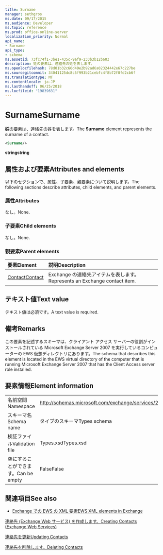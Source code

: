 ```yaml
---
title: Surname
manager: sethgros
ms.date: 09/17/2015
ms.audience: Developer
ms.topic: reference
ms.prod: office-online-server
localization_priority: Normal
api_name:
- Surname
api_type:
- schema
ms.assetid: 73fc74f1-3be1-435c-9af9-233b3b12b603
description: 姓の要素は、連絡先の姓を表します。
ms.openlocfilehash: 78d01b32c66d49e2b92ad6a02324442e67c227be
ms.sourcegitcommit: 34041125dc8c5f993b21cebfc4f8b72f0fd2cb6f
ms.translationtype: MT
ms.contentlocale: ja-JP
ms.lasthandoff: 06/25/2018
ms.locfileid: "19839631"
---
```

# <a name="surname"></a><span data-ttu-id="3f1d4-103">Surname</span><span class="sxs-lookup"><span data-stu-id="3f1d4-103">Surname</span></span>

<span data-ttu-id="3f1d4-104">**姓**の要素は、連絡先の姓を表します。</span><span class="sxs-lookup"><span data-stu-id="3f1d4-104">The **Surname** element represents the surname of a contact.</span></span> 
  
```xml
<Surname/>
```

 <span data-ttu-id="3f1d4-105">**string**</span><span class="sxs-lookup"><span data-stu-id="3f1d4-105">**string**</span></span>
## <a name="attributes-and-elements"></a><span data-ttu-id="3f1d4-106">属性および要素</span><span class="sxs-lookup"><span data-stu-id="3f1d4-106">Attributes and elements</span></span>

<span data-ttu-id="3f1d4-107">以下のセクションで、属性、子要素、親要素について説明します。</span><span class="sxs-lookup"><span data-stu-id="3f1d4-107">The following sections describe attributes, child elements, and parent elements.</span></span>
  
### <a name="attributes"></a><span data-ttu-id="3f1d4-108">属性</span><span class="sxs-lookup"><span data-stu-id="3f1d4-108">Attributes</span></span>

<span data-ttu-id="3f1d4-109">なし。</span><span class="sxs-lookup"><span data-stu-id="3f1d4-109">None.</span></span>
  
### <a name="child-elements"></a><span data-ttu-id="3f1d4-110">子要素</span><span class="sxs-lookup"><span data-stu-id="3f1d4-110">Child elements</span></span>

<span data-ttu-id="3f1d4-111">なし。</span><span class="sxs-lookup"><span data-stu-id="3f1d4-111">None.</span></span>
  
### <a name="parent-elements"></a><span data-ttu-id="3f1d4-112">親要素</span><span class="sxs-lookup"><span data-stu-id="3f1d4-112">Parent elements</span></span>

|<span data-ttu-id="3f1d4-113">**要素**</span><span class="sxs-lookup"><span data-stu-id="3f1d4-113">**Element**</span></span>|<span data-ttu-id="3f1d4-114">**説明**</span><span class="sxs-lookup"><span data-stu-id="3f1d4-114">**Description**</span></span>|
|:-----|:-----|
|[<span data-ttu-id="3f1d4-115">Contact</span><span class="sxs-lookup"><span data-stu-id="3f1d4-115">Contact</span></span>](contact.md) <br/> |<span data-ttu-id="3f1d4-116">Exchange の連絡先アイテムを表します。</span><span class="sxs-lookup"><span data-stu-id="3f1d4-116">Represents an Exchange contact item.</span></span>  <br/> |
   
## <a name="text-value"></a><span data-ttu-id="3f1d4-117">テキスト値</span><span class="sxs-lookup"><span data-stu-id="3f1d4-117">Text value</span></span>

<span data-ttu-id="3f1d4-118">テキスト値は必須です。</span><span class="sxs-lookup"><span data-stu-id="3f1d4-118">A text value is required.</span></span>
  
## <a name="remarks"></a><span data-ttu-id="3f1d4-119">備考</span><span class="sxs-lookup"><span data-stu-id="3f1d4-119">Remarks</span></span>

<span data-ttu-id="3f1d4-120">この要素を記述するスキーマは、クライアント アクセス サーバーの役割がインストールされている Microsoft Exchange Server 2007 を実行しているコンピューターの EWS 仮想ディレクトリにあります。</span><span class="sxs-lookup"><span data-stu-id="3f1d4-120">The schema that describes this element is located in the EWS virtual directory of the computer that is running Microsoft Exchange Server 2007 that has the Client Access server role installed.</span></span>
  
## <a name="element-information"></a><span data-ttu-id="3f1d4-121">要素情報</span><span class="sxs-lookup"><span data-stu-id="3f1d4-121">Element information</span></span>

|||
|:-----|:-----|
|<span data-ttu-id="3f1d4-122">名前空間</span><span class="sxs-lookup"><span data-stu-id="3f1d4-122">Namespace</span></span>  <br/> |http://schemas.microsoft.com/exchange/services/2006/types  <br/> |
|<span data-ttu-id="3f1d4-123">スキーマ名</span><span class="sxs-lookup"><span data-stu-id="3f1d4-123">Schema name</span></span>  <br/> |<span data-ttu-id="3f1d4-124">タイプのスキーマ</span><span class="sxs-lookup"><span data-stu-id="3f1d4-124">Types schema</span></span>  <br/> |
|<span data-ttu-id="3f1d4-125">検証ファイル</span><span class="sxs-lookup"><span data-stu-id="3f1d4-125">Validation file</span></span>  <br/> |<span data-ttu-id="3f1d4-126">Types.xsd</span><span class="sxs-lookup"><span data-stu-id="3f1d4-126">Types.xsd</span></span>  <br/> |
|<span data-ttu-id="3f1d4-127">空にすることができます。</span><span class="sxs-lookup"><span data-stu-id="3f1d4-127">Can be empty</span></span>  <br/> |<span data-ttu-id="3f1d4-128">False</span><span class="sxs-lookup"><span data-stu-id="3f1d4-128">False</span></span>  <br/> |
   
## <a name="see-also"></a><span data-ttu-id="3f1d4-129">関連項目</span><span class="sxs-lookup"><span data-stu-id="3f1d4-129">See also</span></span>



- [<span data-ttu-id="3f1d4-130">Exchange での EWS の XML 要素</span><span class="sxs-lookup"><span data-stu-id="3f1d4-130">EWS XML elements in Exchange</span></span>](ews-xml-elements-in-exchange.md)


[<span data-ttu-id="3f1d4-131">連絡先 (Exchange Web サービス) を作成します。</span><span class="sxs-lookup"><span data-stu-id="3f1d4-131">Creating Contacts (Exchange Web Services)</span></span>](http://msdn.microsoft.com/library/4845917e-70d1-481c-bbd7-011ec6571789%28Office.15%29.aspx)
  
[<span data-ttu-id="3f1d4-132">連絡先を更新</span><span class="sxs-lookup"><span data-stu-id="3f1d4-132">Updating Contacts</span></span>](http://msdn.microsoft.com/library/9a865953-b94a-4229-b632-2dee433314be%28Office.15%29.aspx)
  
[<span data-ttu-id="3f1d4-133">連絡先を削除します。</span><span class="sxs-lookup"><span data-stu-id="3f1d4-133">Deleting Contacts</span></span>](http://msdn.microsoft.com/library/fcc3dc84-cd3e-455e-a1a7-ae6921c9b588%28Office.15%29.aspx)

